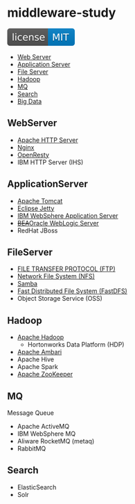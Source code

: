 # middleware-study

[![License](svg/license-MIT-blue.svg)](LICENSE)


- [Web Server](#webserver)
- [Application Server](#applicationserver)
- [File Server](#fileserver)
- [Hadoop](#hadoop)
- [MQ](#mq)
- [Search](#search)
- [Big Data](#bigdata)

## WebServer

- [Apache HTTP Server](webServer/httpd/httpd.md)
- [Nginx](webServer/nginx/Nginx.md)
- [OpenResty](webServer/openresty/OpenResty.md)
- IBM HTTP Server (IHS)

## ApplicationServer

- [Apache Tomcat](applicationServer/tomcat/Tomcat.md)
- [Eclipse Jetty](applicationServer/jetty/Jetty.md)
- [IBM WebSphere Application Server](applicationServer/was/WAS.md)
- [~~BEA~~Oracle WebLogic Server](applicationServer/weblogic/WebLogic.md)
- RedHat JBoss

## FileServer

- [FILE TRANSFER PROTOCOL (FTP)](fileServer/ftp/FTP.md)
- [Network File System (NFS)](fileServer/nfs/NFS.md)
- [Samba](fileServer/samba/Samba.md)
- [Fast Distributed File System (FastDFS)](fileServer/fastdfs/FastDFS.md)
- Object Storage Service (OSS)

## Hadoop

- [Apache Hadoop](hadoop/Hadoop.md)
  - Hortonworks Data Platform (HDP)
- [Apache Ambari](hadoop/Ambari.md)
- Apache Hive
- Apache Spark
- [Apache ZooKeeper](hadoop/zookeeper/ZooKeeper.md)

## MQ
Message Queue

- Apache ActiveMQ
- IBM WebSphere MQ
- Aliware RocketMQ (metaq)
- RabbitMQ

## Search

- ElasticSearch
- Solr

